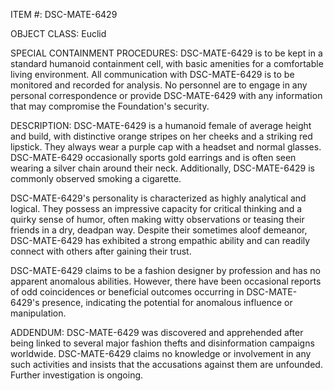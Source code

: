 ITEM #: DSC-MATE-6429

OBJECT CLASS: Euclid

SPECIAL CONTAINMENT PROCEDURES: DSC-MATE-6429 is to be kept in a standard humanoid containment cell, with basic amenities for a comfortable living environment. All communication with DSC-MATE-6429 is to be monitored and recorded for analysis. No personnel are to engage in any personal correspondence or provide DSC-MATE-6429 with any information that may compromise the Foundation's security.

DESCRIPTION: DSC-MATE-6429 is a humanoid female of average height and build, with distinctive orange stripes on her cheeks and a striking red lipstick. They always wear a purple cap with a headset and normal glasses. DSC-MATE-6429 occasionally sports gold earrings and is often seen wearing a silver chain around their neck. Additionally, DSC-MATE-6429 is commonly observed smoking a cigarette.

DSC-MATE-6429's personality is characterized as highly analytical and logical. They possess an impressive capacity for critical thinking and a quirky sense of humor, often making witty observations or teasing their friends in a dry, deadpan way. Despite their sometimes aloof demeanor, DSC-MATE-6429 has exhibited a strong empathic ability and can readily connect with others after gaining their trust.

DSC-MATE-6429 claims to be a fashion designer by profession and has no apparent anomalous abilities. However, there have been occasional reports of odd coincidences or beneficial outcomes occurring in DSC-MATE-6429's presence, indicating the potential for anomalous influence or manipulation.

ADDENDUM: DSC-MATE-6429 was discovered and apprehended after being linked to several major fashion thefts and disinformation campaigns worldwide. DSC-MATE-6429 claims no knowledge or involvement in any such activities and insists that the accusations against them are unfounded. Further investigation is ongoing.